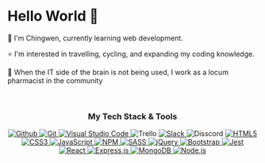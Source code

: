 <!-- Intro -->


<h1> Hello World 👋 </h1>
<p> 🚀 I'm Chingwen, currently learning web development. </p>
<p> ⭐️ I'm interested in travelling, cycling, and expanding my coding knowledge. </p>
<p> 💊 When the IT side of the brain is not being used, I work as a locum pharmacist in the community </p>
<br>

<h3 align="center">My Tech Stack & Tools </h3>

<p align="center">
      <a href="https://github.com/subarashii-huch09" target="_blank"><img alt="Github" src="https://img.shields.io/badge/subarashiihuch09-%23121011.svg?style=for-the-badge&logo=github&logoColor=white">
      </a>
      <a href="https://img.shields.io/badge/git-%23F05033.svg?style=for-the-badge&logo=git&logoColor=white" target="_blank"><img alt="Git"  src="https://img.shields.io/badge/git-%23F05033.svg?style=for-the-badge&logo=git&logoColor=white">
      </a>
      <a href=" https://img.shields.io/badge/-Visual%20Studio%20Code-23A9F2?style=flat-square&logo=Visual%20Studio%20Code&logoColor=white" target="_blank"><img  alt="Visual Studio Code" src="https://img.shields.io/badge/Visual%20Studio%20Code-0078d7.svg?style=for-the-badge&logo=visual-studio-code&logoColor=white">
      </a>
      </a>
      <a hreft="https://img.shields.io/badge/-Trello-0079BF?style=flat-square&logo=Trello&logoColor=white" target="_blank"><img alt="Trello" src="https://img.shields.io/badge/Trello-%23026AA7.svg?style=for-the-badge&logo=Trello&logoColor=white">
      </a>
      <a href="https://img.shields.io/badge/-Slack-E01563?style=flat-square&logo=Slack&logoColor=white" target="_blank"><img alt="Slack" src="https://img.shields.io/badge/Slack-4A154B?style=for-the-badge&logo=slack&logoColor=white">
      </a>
      <a hreft="https://img.shields.io/badge/Discord-7289DA?style=for-the-badge&logo=discord&logoColor=white" target="_blank"><img alt="Disscord" src ="https://img.shields.io/badge/Discord-7289DA?style=for-the-badge&logo=discord&logoColor=white">
      </a>
      <a href="https://img.shields.io/badge/-HTML5-E34F26?style=flat-square&logo=HTML5&logoColor=white" target="_blank"><img alt="HTML5" src="https://img.shields.io/badge/html5-%23E34F26.svg?style=for-the-badge&logo=html5&logoColor=white">
      </a>
      <a href="https://img.shields.io/badge/-CSS3-1572B6?style=flat-square&logo=CSS3&logoColor=white" target="_blank"><img alt="CSS3"  src="https://img.shields.io/badge/css3-%231572B6.svg?style=for-the-badge&logo=css3&logoColor=white">
      </a>
      <a href="https://github.com/ShahriarShafin?tab=repositories" target="_blank"><img alt="JavaScript" src="https://img.shields.io/badge/javascript-%23323330.svg?style=for-the-badge&logo=javascript&logoColor=%23F7DF1E">
      </a>
      <a href="https://img.shields.io/badge/-NPM-CB3837?style=flat-square&logo=NPM&logoColor=white" target="_blank"><img alt="NPM" src="https://img.shields.io/badge/NPM-%23000000.svg?style=for-the-badge&logo=npm&logoColor=white">
      </a>
      <a href="https://img.shields.io/badge/Sass-CC6699?style=for-the-badge&logo=sass&logoColor=white" target="_blank"><img alt="SASS" src ="https://img.shields.io/badge/Sass-CC6699?style=for-the-badge&logo=sass&logoColor=white">
      </a>
      <a href="https://img.shields.io/badge/jQuery-0769AD?style=for-the-badge&logo=jquery&logoColor=white" target="_blank"><img alt="jQuery" src ="https://img.shields.io/badge/jQuery-0769AD?style=for-the-badge&logo=jquery&logoColor=white">
      </a>
      <a href="https://img.shields.io/badge/Bootstrap-563D7C?style=for-the-badge&logo=bootstrap&logoColor=white" target="_blank"><img alt="Bootstrap" src ="https://img.shields.io/badge/bootstrap-%23563D7C.svg?style=for-the-badge&logo=bootstrap&logoColor=white">
      </a>
      <a href="https://img.shields.io/badge/Jest-323330?style=for-the-badge&logo=Jest&logoColor=white" target="_blank"><img alt="Jest" src ="https://img.shields.io/badge/Jest-323330?style=for-the-badge&logo=Jest&logoColor=white">
      </a>
      <a href="https://img.shields.io/badge/React-20232A?style=for-the-badge&logo=react&logoColor=61DAFB" target="_blank"><img alt="React" src ="https://img.shields.io/badge/React-20232A?style=for-the-badge&logo=react&logoColor=61DAFB">
      </a>
      <a href="https://img.shields.io/badge/Express.js-404D59?style=for-the-badge" target="_blank"><img alt="Express.js" src ="https://img.shields.io/badge/Express.js-404D59?style=for-the-badge">
      </a>
       <a href="https://img.shields.io/badge/MongoDB-4EA94B?style=for-the-badge&logo=mongodb&logoColor=white" target="_blank"><img alt="MongoDB" src ="https://img.shields.io/badge/MongoDB-4EA94B?style=for-the-badge&logo=mongodb&logoColor=white">
      </a>
      <a href="https://img.shields.io/badge/Node.js-43853D?style=for-the-badge&logo=node.js&logoColor=white" target="_blank"><img alt="Node.js" src ="https://img.shields.io/badge/Node.js-43853D?style=for-the-badge&logo=node.js&logoColor=white">
      </a>
      
      
      	
</p>

<br>




<!--
**subarashii-huch09/subarashii-huch09** is a ✨ _special_ ✨ repository because its `README.md` (this file) appears on your GitHub profile.
-->
